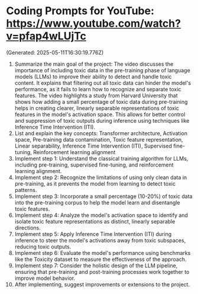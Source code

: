 # Coding Prompts for YouTube: https://www.youtube.com/watch?v=pfap4wLUjTc
(Generated: 2025-05-11T16:30:19.776Z)

1. Summarize the main goal of the project: The video discusses the importance of including toxic data in the pre-training phase of language models (LLMs) to improve their ability to detect and handle toxic content. It explains that filtering out all toxic data can hinder the model's performance, as it fails to learn how to recognize and separate toxic features. The video highlights a study from Harvard University that shows how adding a small percentage of toxic data during pre-training helps in creating clearer, linearly separable representations of toxic features in the model's activation space. This allows for better control and suppression of toxic outputs during inference using techniques like Inference Time Intervention (ITI).
2. List and explain the key concepts: Transformer architecture, Activation space, Pre-training data contamination, Toxic feature representation, Linear separability, Inference Time Intervention (ITI), Supervised fine-tuning, Reinforcement learning alignment
3. Implement step 1: Understand the classical training algorithm for LLMs, including pre-training, supervised fine-tuning, and reinforcement learning alignment.
4. Implement step 2: Recognize the limitations of using only clean data in pre-training, as it prevents the model from learning to detect toxic patterns.
5. Implement step 3: Incorporate a small percentage (10-20%) of toxic data into the pre-training corpus to help the model learn and disentangle toxic features.
6. Implement step 4: Analyze the model's activation space to identify and isolate toxic feature representations as distinct, linearly separable directions.
7. Implement step 5: Apply Inference Time Intervention (ITI) during inference to steer the model's activations away from toxic subspaces, reducing toxic outputs.
8. Implement step 6: Evaluate the model's performance using benchmarks like the Toxicity dataset to measure the effectiveness of the approach.
9. Implement step 7: Consider the holistic design of the LLM pipeline, ensuring that pre-training and post-training processes work together to improve model behavior.
10. After implementing, suggest improvements or extensions to the project.
